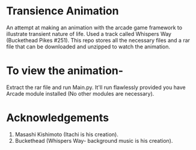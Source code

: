 # Transience Animation
An attempt at making an animation with the arcade game framework to illustrate transient nature of life. Used a track called Whispers Way (Buckethead Pikes #251). 
This repo stores all the necessary files and a rar file that can be downloaded and unzipped to watch the animation.
# To view the animation-
Extract the rar file and run Main.py. It'll run flawlessly provided you have Arcade module installed (No other modules are necessary).
# Acknowledgements
  1. Masashi Kishimoto (Itachi is his creation).
  2. Buckethead (Whispers Way- background music is his creation). 
